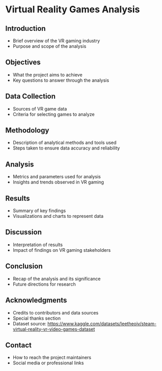 # Virtual Reality Games Analysis

## Introduction
- Brief overview of the VR gaming industry
- Purpose and scope of the analysis 

## Objectives
- What the project aims to achieve
- Key questions to answer through the analysis

## Data Collection
- Sources of VR game data
- Criteria for selecting games to analyze

## Methodology
- Description of analytical methods and tools used
- Steps taken to ensure data accuracy and reliability

## Analysis
- Metrics and parameters used for analysis
- Insights and trends observed in VR gaming

## Results
- Summary of key findings
- Visualizations and charts to represent data

## Discussion
- Interpretation of results
- Impact of findings on VR gaming stakeholders

## Conclusion
- Recap of the analysis and its significance
- Future directions for research

## Acknowledgments
- Credits to contributors and data sources
- Special thanks section
- Dataset source: https://www.kaggle.com/datasets/leetheoiv/steam-virtual-reality-vr-video-games-dataset

## Contact
- How to reach the project maintainers
- Social media or professional links

